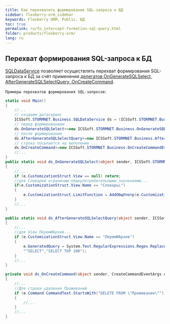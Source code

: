 ```yaml
---
title: Как перехватить формирование SQL-запроса к БД
sidebar: flexberry-orm_sidebar
keywords: Flexberry ORM, Public, БД
toc: true
permalink: ru/fo_intercept-formation-sql-query.html
folder: products/flexberry-orm/
lang: ru
---
```


## Перехват формирования SQL-запроса к БД

[SQLDataService](fo_sql-data-service.html) позволяет осуществлять перехват формирования SQL-запроса к БД за счёт применения [делегатов OnGenerateSQLSelect, AfterGenerateSQLSelectQuery, OnCreateCommand](fo_sql-data-service.html). 

`Примеры перехватов формирования SQL-запросов`:

``` csharp
static void Main()
{
    //...
    // создаем датасервис
    ICSSoft.STORMNET.Business.SQLDataService ds = (ICSSoft.STORMNET.Business.SQLDataService)ICSSoft.STORMNET.Business.DataServiceProvider.DataService; 
    // перед формированием 
    ds.OnGenerateSQLSelect+=new ICSSoft.STORMNET.Business.OnGenerateSQLSelectEventHandler(ds_OnGenerateSQLSelect);  
    // после формирования
    ds.AfterGenerateSQLSelectQuery+=new ICSSoft.STORMNET.Business.AfterGenerateSQLSelectQueryEventHandler(ds_AfterGenerateSQLSelectQuery); 
    // строка посылается на выполение ...
    ds.OnCreateCommand+=new ICSSoft.STORMNET.Business.OnCreateCommandEventHandler(ds_OnCreateCommand);
    //...
} 
public static void ds_OnGenerateSQLSelect(object sender, ICSSoft.STORMNET.Business.GenerateSQLSelectQueryEventArgs e)
{
    //...
    if (e.CustomizationStruct.View == null) return;
    //для Словарей ограничим общеупотребительными значениями...
    if(e.CustomizationStruct.View.Name == "СловарьL")
    {
        e.CustomizationStruct.LimitFunction = AddОбщУпотр(e.CustomizationStruct.LimitFunction);
    }
    //...
}

public static void ds_AfterGenerateSQLSelectQuery(object sender, ICSSoft.STORMNET.Business.GenerateSQLSelectQueryEventArgs e)
{
    //...
    //для View ПеремИАрхив...
    if (e.CustomizationStruct.View.Name == "ПеремИАрхив")
    {
        e.GeneratedQuery = System.Text.RegularExpressions.Regex.Replace(e.GeneratedQuery.ToUpper(),
        "^SELECT","SELECT TOP 100"); 
    }
    //...
}

private void ds_OnCreateCommand(object sender, CreateCommandEventArgs e)
{
    //...
    //Для строки удаления Проживаний
    if (e.Command.CommandText.StartsWith("DELETE FROM \"Проживание\""))
    {
        //...
    }
    //...
}
```

